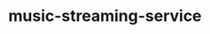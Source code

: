 # music-streaming-service
<!-- Based on Learn How To Build A Website In 1 Hour! by Kyle Cook - Web Dev Simplified (2019)
see: https://www.youtube.com/watch?v=RZ-Oe4_Ew7g -->
